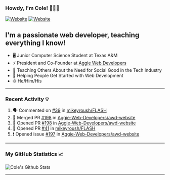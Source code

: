 ### Howdy, I'm Cole! 🤠🏳️‍🌈

[![Website](https://img.shields.io/website?label=aggiedevelopers.com&style=for-the-badge&url=https%3A%2F%2Faggiedevelopers.com)](https://aggiedevelopers.com)
[![Website](https://img.shields.io/website?label=coledc.com&style=for-the-badge&url=https%3A%2F%2Fcoledc.com)](https://coledc.com)

## I'm a passionate web developer, teaching everything I know!

- 🖥️ Junior Computer Science Student at Texas A&M
- ⚡ President and Co-Founder at [Aggie Web Developers](https://www.aggiedevelopers.com)
- 💙 Teaching Others About the Need for Social Good in the Tech Industry
- 🚀 Helping People Get Started with Web Development
- 🌐 He/Him/His

---

### Recent Activity 💡

<!--START_SECTION:activity-->

1. 🗣 Commented on [#39](https://github.com/mikeyroush/FLASH/issues/39) in [mikeyroush/FLASH](https://github.com/mikeyroush/FLASH)
2. 🎉 Merged PR [#198](https://github.com/Aggie-Web-Developers/awd-website/pull/198) in [Aggie-Web-Developers/awd-website](https://github.com/Aggie-Web-Developers/awd-website)
3. 💪 Opened PR [#198](https://github.com/Aggie-Web-Developers/awd-website/pull/198) in [Aggie-Web-Developers/awd-website](https://github.com/Aggie-Web-Developers/awd-website)
4. 💪 Opened PR [#41](https://github.com/mikeyroush/FLASH/pull/41) in [mikeyroush/FLASH](https://github.com/mikeyroush/FLASH)
5. ❗️ Opened issue [#197](https://github.com/Aggie-Web-Developers/awd-website/issues/197) in [Aggie-Web-Developers/awd-website](https://github.com/Aggie-Web-Developers/awd-website)
<!--END_SECTION:activity-->

---

### My GitHub Statistics 📈

<img alt="Cole's Github Stats" src="https://github-readme-stats.codestackr.vercel.app/api?username=cdconn00&show_icons=true&hide_border=true&theme=tokyonight&count_private=true" />

---
